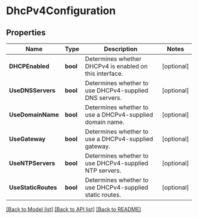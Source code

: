 # DhcPv4Configuration

## Properties
Name | Type | Description | Notes
------------ | ------------- | ------------- | -------------
**DHCPEnabled** | **bool** | Determines whether DHCPv4 is enabled on this interface. | [optional] 
**UseDNSServers** | **bool** | Determines whether to use DHCPv4-supplied DNS servers. | [optional] 
**UseDomainName** | **bool** | Determines whether to use a DHCPv4-supplied domain name. | [optional] 
**UseGateway** | **bool** | Determines whether to use a DHCPv4-supplied gateway. | [optional] 
**UseNTPServers** | **bool** | Determines whether to use DHCPv4-supplied NTP servers. | [optional] 
**UseStaticRoutes** | **bool** | Determines whether to use DHCPv4-supplied static routes. | [optional] 

[[Back to Model list]](../README.md#documentation-for-models) [[Back to API list]](../README.md#documentation-for-api-endpoints) [[Back to README]](../README.md)


